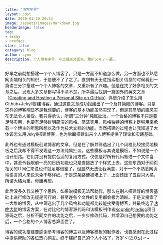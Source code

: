 ```yaml
---
title: "博客序言"
layout: post
date: 2020-01-20 20:53
image: /assets/images/markdown.jpg
headerImage: false
tag:
- essay
- preface
star: false
category: blog
author: Lynx
description: 个人博客序言，写过后原文丢失，重新又写了一遍。。
---
```


​		好早之前就想搭建一个个人博客了，只是一方面不知道怎么做，另一方面也不熟悉网页端相关的知识，于是便不了了之了。直到有天无意搜索相关信息的时候看到一篇讲三分钟搭建一个个人博客的文章，又重新有了兴趣。但是在找了好多相关的文章之后，发现大多文章都写得不清不楚，所幸最后找到一篇国外的英文文章（[Creating and Hosting a Personal Site on GitHub](http://jmcglone.com/guides/github-pages/)）详细介绍了怎么用Github+Jekyll搭建博客，通过这篇文章成功搭建出了一个及其简陋的博客。只是这样的博客明显不是我想要的，博客的基本功能虽然实现了，但是其简陋的画风实在无法令人接受。我只得承认，所谓“三分钟”纯属扯淡。一个合格的博客不只是要足够实用，也要有足够鲜明简洁的风格。简洁实用，风格独特的博客才足够用来承载一个博主的所思所想以及作为技术文档的功能。当然搭建的过程也让我知道了大体该怎么用Jekyll搭建博客，也为后面搭建出来个人博客提供了理论和实践基础。

​		此外也有通过模板创建博客的文章，但是在了解并筛选出了几个风格比较接受地模板之后我却不得不发现这一方法纯属扯淡。这些模板与其说是模板，不如说是一个设计思路。它们并没有提供合适的复用方式，仅仅是将所有代码塞进一个文件当中，甚至令我眼前一亮的日历功能也只是直接放了个样式上去。这些东西对于网页相关的IT同仁来说也许就足够借鉴了，但显然无法让我满意，对于一个不熟悉网页端语言的人来说未免不够详细。于是这条路便被堵上了，上面还压了五百只大橘，所谓大橘为重，毋庸再想。

​		此后没多久我又换了个思路，如果说模板无法帮助我，那么在别人搭建好的博客基础上进行修改无疑是可行的，甚至连各个文件的复用都会极为清晰。于是又搜索了一大堆的博客，从中筛选出了几个风格和功能都比较能接受得博客，并最终选了[咕咚大佬](https://gudong.site/)的博客方案，在对比他的博客源代码和该模板制作者[Kopplin](https://github.com/sergiokopplin)的[indigo](https://github.com/sergiokopplin/indigo)项目源码之后，分析不同文件的功能之后，一步步修改代码，并增添自己想要的功能之后，一个合格的个人博客总算面世了。

​		博客的成功搭建要感谢参考博客的博主以及博客模板的制作者，也要感谢在此过程中提供帮助的各位热心网友。终于建好自己的个人小站了，万岁ヾ(≧O≦)〃~



